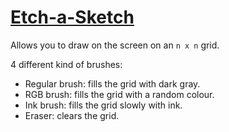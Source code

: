 # [Etch-a-Sketch](https://geon-youn.github.io/etch-a-sketch/)

Allows you to draw on the screen on an `n x n` grid. 

4 different kind of brushes:
- Regular brush: fills the grid with dark gray.
- RGB brush: fills the grid with a random colour.
- Ink brush: fills the grid slowly with ink.
- Eraser: clears the grid.
